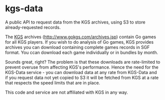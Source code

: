 # kgs-data

A public API to request data from the KGS archives, using S3 to store
already-requested records.

The [KGS](https://www.gokgs.com/) archives
(http://www.gokgs.com/archives.jsp) contain Go games for all KGS
players.  If you wish to do analysis of Go games, KGS provides
archives you can download containing complete games records in SGF
format.  You ccan download each game individually or in bundles by
month.

Sounds great, right?  The problem is that these downloads are
rate-limited to prevent overuse from affecting KGS's performance.
Hence the need for the KGS-Data service - you can download data at any
rate from KGS-Data and if you request data not yet copied to S3 it
will be fetched from KGS at a rate that respects the speed limits that
are in place.

This code and service are not affiliated with KGS in any way.

